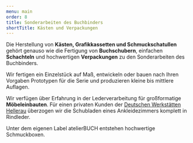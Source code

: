 ```yaml
---
menu: main
order: 8
title: Sonderarbeiten des Buchbinders
shortTitle: Kästen und Verpackungen
---
```

Die Herstellung von **Kästen, Grafikkassetten und Schmuckschatullen** gehört genauso wie die Fertigung von **Buchschubern**, einfachen **Schachteln** und hochwertigen **Verpackungen** zu den Sonderarbeiten des Buchbinders.

Wir fertigen ein Einzelstück auf Maß, entwickeln oder bauen nach Ihren Vorgaben Prototypen für die Serie und produzieren kleine bis mittlere Auflagen.

Wir verfügen über Erfahrung in der Lederverarbeitung für großformatige **Möbeleinbauten**. Für einen privaten Kunden der [Deutschen Werkstätten Hellerau](https://www.dwh.de) überzogen wir die Schubladen eines Ankleidezimmers komplett in Rindleder.

Unter dem eigenen Label atelierBUCH entstehen hochwertige Schmuckboxen. 